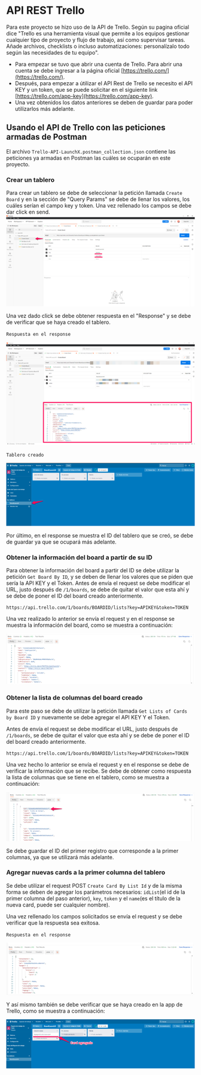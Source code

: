 # API REST Trello

Para este proyecto se hizo uso de la API de Trello. Según su pagina oficial dice "Trello es una herramienta visual que permite a los equipos gestionar cualquier tipo de proyecto y flujo de trabajo, así como supervisar tareas. Añade archivos, checklists o incluso automatizaciones: personalízalo todo según las necesidades de tu equipo".

* Para empezar se tuvo que abrir una cuenta de Trello. Para abrir una cuenta se debe ingresar a la página oficial [https://trello.com/](https://trello.com/).
* Después, para empezar a útilizar el API Rest de Trello se necesito el API KEY y un token, que se puede solicitar en el siguiente link [https://trello.com/app-key](https://trello.com/app-key).
* Una vez obtenidos los datos anteriores se deben de guardar para poder utilizarlos más adelante.

## Usando el API de Trello con las peticiones armadas de Postman

El archivo `Trello-API-LaunchX.postman_collection.json` contiene las peticiones ya armadas en Postman las cuáles se ocuparán en este proyecto.

### Crear un tablero

Para crear un tablero se debe de seleccionar la petición llamada `Create Board` y en la sección de "Query Params" se debe de llenar los valores, los cuáles serían el campo key y token. Una vez rellenado los campos se debe dar click en send.
![Petición create board](./images/create-board.png "Petición create board")

Una vez dado click se debe obtener respuesta en el "Response" y se debe de verificar que se haya creado el tablero.

`Respuesta en el response`

![ Create Board - Respuesta en el response](./images/create-board-response.png "Create Board - Respuesta en el response")

`Tablero creado`

![Tablero creado](./images/tableroCreado.png "Tablero creado")

Por último, en el response se muestra el ID del tablero que se creó, se debe de guardar ya que se ocupará más adelante.

### Obtener la información del board a partir de su ID

Para obtener la información del board a partir del ID se debe utilizar la petición `Get Board By ID`, y se deben de llenar los valores que se piden que sería la API KEY y el Token. Antes de envía el request se debe modificar el URL, justo después de `/1/boards`, se debe de quitar el valor que esta ahí y se debe de poner el ID del board creado anteriormente.

```
https://api.trello.com/1/boards/BOARDID/lists?key=APIKEY&token=TOKEN
```

Una vez realizado lo anterior se envía el request y en el response se muestra la información del board, como se muestra a continuación:

![Información del board a partir de su ID](./images/get-Board-by-ID-response.png "Información del board a partir de su ID")

### Obtener la lista de columnas del board creado

Para este paso se debe de utilizar la petición llamada `Get Lists of Cards by Board ID` y nuevamente se debe agregar el API KEY Y el Token.

Antes de envía el request se debe modificar el URL, justo después de `/1/boards`, se debe de quitar el valor que esta ahí y se debe de poner el ID del board creado anteriormente.

```
https://api.trello.com/1/boards/BOARDID/lists?key=APIKEY&token=TOKEN
```

Una vez hecho lo anterior se envía el request y en el response se debe de verificar la información que se recibe. Se debe de obtener como respuesta la lista de columnas que se tiene en el tablero, como se muestra a continuación:

![Lista de columnas](./images/get-lists-of-cards-byBoard-ID.png "Lista de columnas")

Se debe guardar el ID del primer registro que corresponde a la primer columnas, ya que se utilizará más adelante.

### Agregar nuevas cards a la primer columna del tablero

Se debe utilizar el request POST `Create Card By List Id` y de la misma forma se deben de agregar los parámetros necesarios: `idList`(el id de la primer columna del paso anterior), `key`, `token` y el `name`(es el título de la nueva card, puede ser cualquier nombre).

Una vez rellenado los campos solicitados se envía el request y se debe verificar que la respuesta sea exitosa.

`Respuesta en el response`

![Create Card By List Id - Respuesta en el response](./images/create-card-byList-ID-response.png "Create Card By List Id - Respuesta en el response")

Y así mismo también se debe verificar que se haya creado en la app de Trello, como se muestra a continuación:

![Card agregado en el tablero](./images/cardAgregado.png "Card agregado en el tablero")
